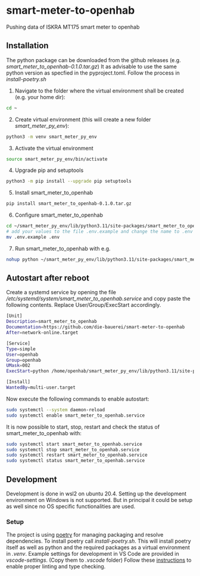 # smart-meter-to-openhab
Pushing data of ISKRA MT175 smart meter to openhab

## Installation ##
The python package can be downloaded from the github releases (e.g. *smart_meter_to_openhab-0.1.0.tar.gz*)
It as advisable to use the same python version as specfied in the pyproject.toml.
Follow the process in *install-poetry.sh* 

1. Navigate to the folder where the virtual environment shall be created (e.g. your home dir):
```bash
cd ~
```
2. Create virtual environment (this will create a new folder *smart_meter_py_env*):
```bash
python3 -m venv smart_meter_py_env
```
3. Activate the virtual environment
```bash
source smart_meter_py_env/bin/activate
```
4. Upgrade pip and setuptools
```bash
python3 -m pip install --upgrade pip setuptools
```
5. Install smart_meter_to_openhab
```bash
pip install smart_meter_to_openhab-0.1.0.tar.gz
```
6. Configure smart_meter_to_openhab
```bash
cd ~/smart_meter_py_env/lib/python3.11/site-packages/smart_meter_to_openhab
# add your values to the file .env.example and change the name to .env
mv .env.example .env
```
7. Run smart_meter_to_openhab with e.g.
```bash
nohup python ~/smart_meter_py_env/lib/python3.11/site-packages/smart_meter_to_openhab_scripts/main.py --logfile ~/smart_meter.log --verbose &
```

## Autostart after reboot ##
Create a systemd service by opening the file */etc/systemd/system/smart_meter_to_openhab.service* and copy paste the following contents. Replace User/Group/ExecStart accordingly. 
```bash
[Unit]
Description=smart_meter_to_openhab
Documentation=https://github.com/die-bauerei/smart-meter-to-openhab
After=network-online.target

[Service]
Type=simple
User=openhab
Group=openhab
UMask=002
ExecStart=python /home/openhab/smart_meter_py_env/lib/python3.11/site-packages/smart_meter_to_openhab_scripts/main.py --logfile ~/smart_meter.log

[Install]
WantedBy=multi-user.target
```

Now execute the following commands to enable autostart:
```bash
sudo systemctl --system daemon-reload
sudo systemctl enable smart_meter_to_openhab.service
```

It is now possible to start, stop, restart and check the status of smart_meter_to_openhab with:
```bash
sudo systemctl start smart_meter_to_openhab.service
sudo systemctl stop smart_meter_to_openhab.service
sudo systemctl restart smart_meter_to_openhab.service
sudo systemctl status smart_meter_to_openhab.service
```

## Development ##
Development is done in wsl2 on ubuntu 20.4.
Setting up the development environment on Windows is not supported. But in principal it could be setup as well since no OS specific functionalities are used.

### Setup ###
The project is using [poetry](https://python-poetry.org/) for managing packaging and resolve dependencies.
To install poetry call *install-poetry.sh*. This will install poetry itself as well as python and the required packages as a virtual environment in *.venv*.
Example settings for development in VS Code are provided in *vscode-settings*. (Copy them to *.vscode* folder)
Follow these [instructions](https://docs.pydantic.dev/latest/integrations/visual_studio_code/) to enable proper linting and type checking. 